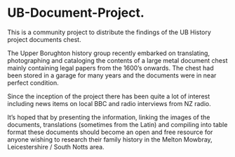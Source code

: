 # UB-Document-Project.

This is a community project to distribute the findings of the UB History project documents chest.

The Upper Borughton history group recently embarked on translating, photographing and cataloging the contents of a large metal document chest mainly containing legal papers from the 1600’s onwards. The chest had been stored in a garage for many years and the documents were in near perfect condition.

Since the inception of the project there has been quite a lot of interest including news items on local BBC and radio interviews from NZ radio.

It’s hoped that by presenting the information, linking the images of the documents, translations (sometimes from the Latin) and compiling into table format these documents should become an open and free resource for anyone wishing to research their family history in the Melton Mowbray, Leicestershire / South Notts area.

